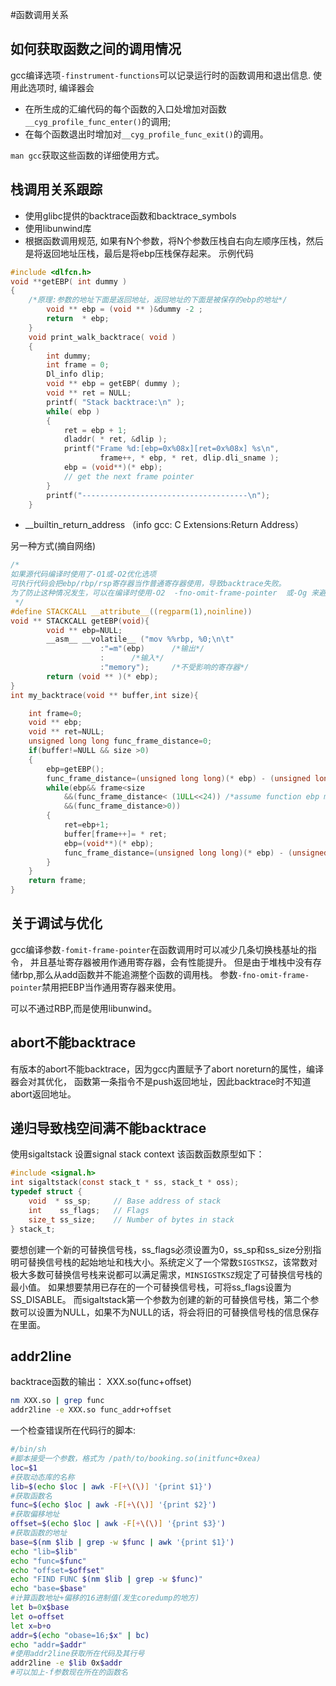 #函数调用关系

## 如何获取函数之间的调用情况
gcc编译选项`-finstrument-functions`可以记录运行时的函数调用和退出信息.
使用此选项时, 编译器会
   * 在所生成的汇编代码的每个函数的入口处增加对函数`__cyg_profile_func_enter()`的调用;
   * 在每个函数退出时增加对`__cyg_profile_func_exit()`的调用。

`man gcc`获取这些函数的详细使用方式。

## 栈调用关系跟踪
   * 使用glibc提供的backtrace函数和backtrace_symbols
   * 使用libunwind库
   * 根据函数调用规范, 如果有N个参数，将N个参数压栈自右向左顺序压栈，然后是将返回地址压栈，最后是将ebp压栈保存起来。
示例代码
```c
#include <dlfcn.h>
void **getEBP( int dummy )
{
	/*原理:参数的地址下面是返回地址，返回地址的下面是被保存的ebp的地址*/
	    void ** ebp = (void ** )&dummy -2 ;
	    return  * ebp;
	}
	void print_walk_backtrace( void )
	{
	    int dummy;
	    int frame = 0;
	    Dl_info dlip;
	    void ** ebp = getEBP( dummy );
	    void ** ret = NULL;
	    printf( "Stack backtrace:\n" );
	    while( ebp )
	    {
	        ret = ebp + 1;
	        dladdr( * ret, &dlip );
	        printf("Frame %d:[ebp=0x%08x][ret=0x%08x] %s\n",
	                frame++, * ebp, * ret, dlip.dli_sname );
	        ebp = (void**)(* ebp);
	        // get the next frame pointer
	    }
	    printf("-------------------------------------\n");
	}
```
   * \__builtin_return_address  （info gcc: C Extensions:Return Address）


另一种方式(摘自网络)
```c
/*
如果源代码编译时使用了-O1或-O2优化选项
可执行代码会把ebp/rbp/rsp寄存器当作普通寄存器使用，导致backtrace失败。
为了防止这种情况发生，可以在编译时使用-O2  -fno-omit-frame-pointer  或-Og 来避免优化中使用上述寄存器。
 */
#define STACKCALL __attribute__((regparm(1),noinline))  
void ** STACKCALL getEBP(void){  
        void ** ebp=NULL;  
        __asm__ __volatile__ ("mov %%rbp, %0;\n\t"  
                    :"=m"(ebp)      /*输出*/  
                    :      /*输入*/  
                    :"memory");     /*不受影响的寄存器*/  
        return (void ** )(* ebp);  
}  
int my_backtrace(void ** buffer,int size){  

    int frame=0;  
    void ** ebp;  
    void ** ret=NULL;  
    unsigned long long func_frame_distance=0;  
    if(buffer!=NULL && size >0)  
    {  
        ebp=getEBP();  
        func_frame_distance=(unsigned long long)(* ebp) - (unsigned long long)ebp;  
        while(ebp&& frame<size  
            &&(func_frame_distance< (1ULL<<24)) /*assume function ebp more than 16M*/
            &&(func_frame_distance>0))  
        {  
            ret=ebp+1;  
            buffer[frame++]= * ret;  
            ebp=(void**)(* ebp);  
            func_frame_distance=(unsigned long long)(* ebp) - (unsigned long long)ebp;  
        }  
    }  
    return frame;  
}  
```

## 关于调试与优化
gcc编译参数`-fomit-frame-pointer`在函数调用时可以减少几条切换栈基址的指令，
并且基址寄存器被用作通用寄存器，会有性能提升。
但是由于堆栈中没有存储rbp,那么从add函数并不能追溯整个函数的调用栈。
参数`-fno-omit-frame-pointer`禁用把EBP当作通用寄存器来使用。

可以不通过RBP,而是使用libunwind。

## abort不能backtrace
有版本的abort不能backtrace，因为gcc内置赋予了abort noreturn的属性，编译器会对其优化，
函数第一条指令不是push返回地址，因此backtrace时不知道abort返回地址。

## 递归导致栈空间满不能backtrace
使用sigaltstack 设置signal stack context
该函数函数原型如下：
```c
#include <signal.h>
int sigaltstack(const stack_t * ss, stack_t * oss);
typedef struct {
    void  * ss_sp;     // Base address of stack
    int    ss_flags;   // Flags
    size_t ss_size;    // Number of bytes in stack
} stack_t;
```
要想创建一个新的可替换信号栈，ss_flags必须设置为0，ss_sp和ss_size分别指明可替换信号栈的起始地址和栈大小。系统定义了一个常数`SIGSTKSZ`，该常数对极大多数可替换信号栈来说都可以满足需求，`MINSIGSTKSZ`规定了可替换信号栈的最小值。
如果想要禁用已存在的一个可替换信号栈，可将ss_flags设置为SS_DISABLE。
而sigaltstack第一个参数为创建的新的可替换信号栈，第二个参数可以设置为NULL，如果不为NULL的话，将会将旧的可替换信号栈的信息保存在里面。


## addr2line
backtrace函数的输出： XXX.so(func+offset)
```bash
nm XXX.so | grep func
addr2line -e XXX.so func_addr+offset
```

一个检查错误所在代码行的脚本:
```bash
#/bin/sh
#脚本接受一个参数，格式为 /path/to/booking.so(initfunc+0xea)
loc=$1
#获取动态库的名称
lib=$(echo $loc | awk -F[+\(\)] '{print $1}')
#获取函数名
func=$(echo $loc | awk -F[+\(\)] '{print $2}')
#获取偏移地址
offset=$(echo $loc | awk -F[+\(\)] '{print $3}')
#获取函数的地址
base=$(nm $lib | grep -w $func | awk '{print $1}')
echo "lib=$lib"
echo "func=$func"
echo "offset=$offset"
echo "FIND FUNC $(nm $lib | grep -w $func)"
echo "base=$base"
#计算函数地址+偏移的16进制值(发生coredump的地方)
let b=0x$base
let o=offset
let x=b+o
addr=$(echo "obase=16;$x" | bc)
echo "addr=$addr"
#使用addr2line获取所在代码及其行号
addr2line -e $lib 0x$addr
#可以加上-f参数现在所在的函数名
```
